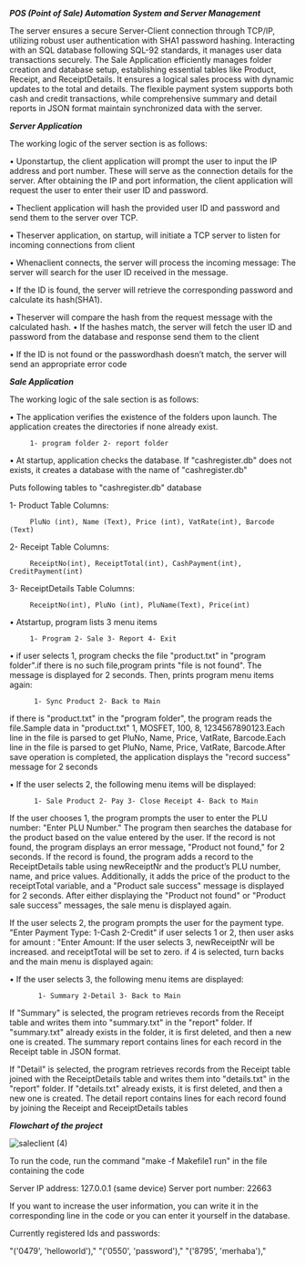 
***POS (Point of Sale) Automation System and Server Management***


The server ensures a secure Server-Client connection through TCP/IP, utilizing robust user authentication with SHA1 password hashing. Interacting with an SQL database following SQL-92 standards, it manages user data transactions securely. 
The Sale Application efficiently manages folder creation and database setup, establishing essential tables like Product, Receipt, and ReceiptDetails. It ensures a logical sales process with dynamic updates to the total and details. The flexible payment system supports both cash and credit transactions, while comprehensive summary and detail reports in JSON format maintain synchronized data with the server.



 ***Server Application***

 
 The working logic of the server section is as follows:
 
 • Uponstartup, the client application will prompt the user to input the IP address and
 port number. These will serve as the connection details for the server. After obtaining
 the IP and port information, the client application will request the user to enter their
 user ID and password.
 
 • Theclient application will hash the provided user ID and password and send them to
 the server over TCP.
 
 • Theserver application, on startup, will initiate a TCP server to listen for incoming
 connections from client
 
 • Whenaclient connects, the server will process the incoming message: The server will
 search for the user ID received in the message.
 
 • If the ID is found, the server will retrieve the corresponding password and calculate
 its hash(SHA1).
 
 • Theserver will compare the hash from the request message with the calculated hash.
 • If the hashes match, the server will fetch the user ID and password from the database
 and response send them to the client

• If the ID is not found or the passwordhash doesn’t match, the server will send an
 appropriate error code


***Sale Application***


 The working logic of the sale section is as follows:
 
 • The application verifies the existence of the folders upon launch. The application
 creates the directories if none already exist.
 
         1- program folder 2- report folder

 
 • At startup, application checks the database. If "cashregister.db" does not exists, it
 creates a database with the name of "cashregister.db"
 
 Puts following tables to "cashregister.db" database
 
 1- Product Table Columns:
 
         PluNo (int), Name (Text), Price (int), VatRate(int), Barcode (Text)
 
 2- Receipt Table Columns:
 
         ReceiptNo(int), ReceiptTotal(int), CashPayment(int), CreditPayment(int)
 
 3- ReceiptDetails Table Columns:
 
         ReceiptNo(int), PluNo (int), PluName(Text), Price(int)

• Atstartup, program lists 3 menu items

         1- Program 2- Sale 3- Report 4- Exit
 
 • if user selects 1, program checks the file "product.txt" in "program folder".if there is
 no such file,program prints "file is not found". The message is displayed for 2 seconds.
 Then, prints program menu items again:
 
          1- Sync Product 2- Back to Main
 
 if there is "product.txt" in the "program folder", the program reads the file.Sample data
 in "product.txt" 1, MOSFET, 100, 8, 1234567890123.Each line in the file is parsed to
 get PluNo, Name, Price, VatRate, Barcode.Each line in the file is parsed to get PluNo,
 Name, Price, VatRate, Barcode.After save operation is completed, the application
 displays the "record success" message for 2 seconds
 
 • If the user selects 2, the following menu items will be displayed:
 
          1- Sale Product 2- Pay 3- Close Receipt 4- Back to Main
 
 If the user chooses 1, the program prompts the user to enter the PLU number: "Enter
 PLU Number." The program then searches the database for the product based on
 the value entered by the user. If the record is not found, the program displays an
 error message, "Product not found," for 2 seconds. If the record is found, the program
 adds a record to the ReceiptDetails table using newReceiptNr and the product’s PLU
 number, name, and price values. Additionally, it adds the price of the product to the
 receiptTotal variable, and a "Product sale success" message is displayed for 2 seconds.
 After either displaying the "Product not found" or "Product sale success" messages,
 the sale menu is displayed again.
 
 If the user selects 2, the program prompts the user
 for the payment type. "Enter Payment Type: 1-Cash 2-Credit"
 if user selects 1 or 2, then user asks for amount : "Enter Amount: If the user selects 3,
 newReceiptNr will be increased. and receiptTotal will be set to zero. if 4 is selected,
 turn backs and the main menu is displayed again:
 
 • If the user selects 3, the following menu items are displayed:
 
           1- Summary 2-Detail 3- Back to Main
 
 If "Summary" is selected, the program retrieves records from the Receipt table and
 writes them into "summary.txt" in the "report" folder. If "summary.txt" already exists
in the folder, it is first deleted, and then a new one is created. The summary report
 contains lines for each record in the Receipt table in JSON format.
 
 If "Detail" is selected, the program retrieves records from the Receipt table joined with
 the ReceiptDetails table and writes them into "details.txt" in the "report" folder. If
 "details.txt" already exists, it is first deleted, and then a new one is created. The detail
 report contains lines for each record found by joining the Receipt and ReceiptDetails
 tables

***Flowchart of the project***

![saleclient (4)](https://github.com/Erencskun/Saleclient/assets/141026983/c0c74df1-92cb-4fca-b195-42a23a255c35)





To run the code, run the command "make -f Makefile1 run" in the file containing the code

Server IP address: 127.0.0.1 (same device)
Server port number: 22663

If you want to increase the user information, you can write it in the corresponding line in the code or you can enter 
it yourself in the database.

Currently registered Ids and passwords:

"('0479', 'helloworld'),"
"('0550', 'password'),"
 "('8795', 'merhaba'),"




